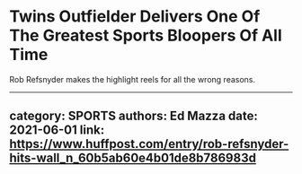 # Twins Outfielder Delivers One Of The Greatest Sports Bloopers Of All Time

Rob Refsnyder makes the highlight reels for all the wrong reasons.

---
category: SPORTS
authors: Ed Mazza
date: 2021-06-01
link: https://www.huffpost.com/entry/rob-refsnyder-hits-wall_n_60b5ab60e4b01de8b786983d
---
